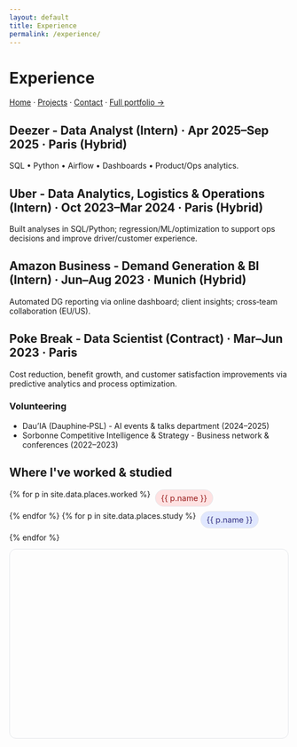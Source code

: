 ```yaml
---
layout: default
title: Experience
permalink: /experience/
---
```

# Experience
[Home](/) · [Projects](/projects/) · [Contact](/contact/) · [Full portfolio →](https://sites.google.com/view/philippeguerrier/home)


## Deezer - Data Analyst (Intern) · Apr 2025–Sep 2025  · Paris (Hybrid)
SQL • Python • Airflow • Dashboards • Product/Ops analytics.

## Uber - Data Analytics, Logistics & Operations (Intern) · Oct 2023–Mar 2024 · Paris (Hybrid)
Built analyses in SQL/Python; regression/ML/optimization to support ops decisions and improve driver/customer experience.

## Amazon Business - Demand Generation & BI (Intern) · Jun–Aug 2023 · Munich (Hybrid)
Automated DG reporting via online dashboard; client insights; cross‑team collaboration (EU/US).

## Poke Break - Data Scientist (Contract) · Mar–Jun 2023 · Paris
Cost reduction, benefit growth, and customer satisfaction improvements via predictive analytics and process optimization.

### Volunteering
- Dau’IA (Dauphine‑PSL) - AI events & talks department (2024–2025)
- Sorbonne Competitive Intelligence & Strategy - Business network & conferences (2022–2023)



## Where I've worked & studied

<div class="pillrow">
  {% for p in site.data.places.worked %}<span class="pill pill-work">{{ p.name }}</span>{% endfor %}
  {% for p in site.data.places.study  %}<span class="pill pill-study">{{ p.name }}</span>{% endfor %}
</div>

<div id="map-exp" aria-label="Map of cities I've worked and studied in"></div>

<!-- Leaflet (keep CSS before map JS) -->
<link rel="stylesheet" href="https://unpkg.com/leaflet@1.9.4/dist/leaflet.css">
<script src="https://unpkg.com/leaflet@1.9.4/dist/leaflet.js"></script>

<script>
(function(){
  const WORKED = {{ site.data.places.worked | jsonify }} || [];
  const STUDY  = {{ site.data.places.study  | jsonify }} || [];
  const points = WORKED.concat(STUDY);

  // Init
  const map = L.map('map-exp', { scrollWheelZoom:false, tap:true });

  function tileFor(theme){
    if (theme === 'dark') {
      return L.tileLayer('https://{s}.basemaps.cartocdn.com/dark_all/{z}/{x}/{y}{r}.png',
        { attribution: '&copy; OpenStreetMap & CARTO', maxZoom: 19 });
    }
    return L.tileLayer('https://{s}.tile.openstreetmap.org/{z}/{x}/{y}.png',
      { attribution: '&copy; OpenStreetMap contributors', maxZoom: 19 });
  }
  let tiles = tileFor(document.documentElement.getAttribute('data-theme'));
  tiles.addTo(map);

  const workedStyle = { radius:7, color:'#ef4444', fillColor:'#ef4444', fillOpacity:0.9, weight:1 };
  const studyStyle  = { radius:7, color:'#6366f1', fillColor:'#6366f1', fillOpacity:0.9, weight:1 };

  WORKED.forEach(p => {
    const m = L.circleMarker([p.lat, p.lon], workedStyle).addTo(map);
    m.bindPopup(`<strong>${p.name}</strong><br>${(p.orgs||[]).join('<br>')}`);
    m.bindTooltip(p.name, {permanent:true, direction:'top', className:'map-label'});
  });
  STUDY.forEach(p => {
    const m = L.circleMarker([p.lat, p.lon], studyStyle).addTo(map);
    m.bindPopup(`<strong>${p.name}</strong><br>${(p.orgs||[]).join('<br>')}`);
    m.bindTooltip(p.name, {permanent:true, direction:'top', className:'map-label'});
  });

  if (points.length){
    const b = L.latLngBounds(points.map(p => [p.lat, p.lon]));
    map.fitBounds(b.pad(0.25));
  } else {
    map.setView([48.8566, 2.3522], 5); // fallback: Europe
  }

  // Switch tiles on theme change
  new MutationObserver(() => {
    map.removeLayer(tiles);
    tiles = tileFor(document.documentElement.getAttribute('data-theme'));
    tiles.addTo(map);
  }).observe(document.documentElement, { attributes:true, attributeFilter:['data-theme'] });
})();
</script>

<style>
#map-exp{ height:340px; border:1px solid var(--bd,#e5e7eb); border-radius:12px; margin:12px 0 6px; }
.pillrow{ display:flex; flex-wrap:wrap; gap:8px; margin:8px 0 10px; }
.pill{ padding:6px 10px; border-radius:999px; font-size:.9rem; border:1px solid var(--bd,#e5e7eb); }
.pill-work{ background:#fee2e2; color:#991b1b; }   /* worked = red-ish */
.pill-study{ background:#e0e7ff; color:#312e81; }  /* study = indigo-ish */
html[data-theme="dark"] .pill{ border-color:#1f2937; }
html[data-theme="dark"] .pill-work{ background:#451a1a; color:#fecaca; }
html[data-theme="dark"] .pill-study{ background:#1e1b4b; color:#c7d2fe; }

/* Always-visible name labels on the map */
.map-label{
  background: rgba(255,255,255,.92);
  color:#0b1220;
  border:1px solid #e5e7eb;
  border-radius:6px;
  padding:2px 6px;
  font-size:.85rem;
  box-shadow:0 1px 4px rgba(0,0,0,.08);
}
html[data-theme="dark"] .map-label{
  background: rgba(17,24,39,.92);
  color:#e8eef7;
  border-color:#1f2937;
}
</style>


